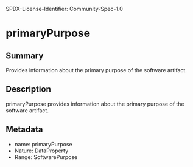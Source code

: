 SPDX-License-Identifier: Community-Spec-1.0

# primaryPurpose

## Summary

Provides information about the primary purpose of the software artifact.

## Description

primaryPurpose provides information about the primary purpose of the software artifact.

## Metadata

- name: primaryPurpose
- Nature: DataProperty
- Range: SoftwarePurpose

